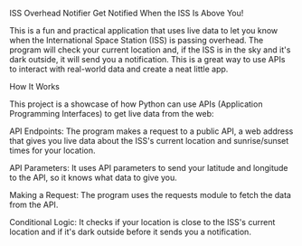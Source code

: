 ISS Overhead Notifier
Get Notified When the ISS Is Above You!

This is a fun and practical application that uses live data to let you know when the International Space Station (ISS) is passing overhead. The program will check your current location and, if the ISS is in the sky and it's dark outside, it will send you a notification. This is a great way to use APIs to interact with real-world data and create a neat little app.

How It Works

This project is a showcase of how Python can use APIs (Application Programming Interfaces) to get live data from the web:

API Endpoints: The program makes a request to a public API, a web address that gives you live data about the ISS's current location and sunrise/sunset times for your location.

API Parameters: It uses API parameters to send your latitude and longitude to the API, so it knows what data to give you.

Making a Request: The program uses the requests module to fetch the data from the API.

Conditional Logic: It checks if your location is close to the ISS's current location and if it's dark outside before it sends you a notification.
